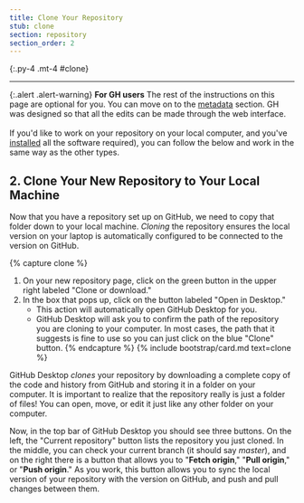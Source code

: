 ```yaml
---
title: Clone Your Repository
stub: clone
section: repository
section_order: 2
---
```


{:.py-4 .mt-4 #clone}
***

{:.alert .alert-warning}
**For GH users** The rest of the instructions on this page are optional for you. You can move on to the [metadata](metadata.html) section. GH was designed so that all the edits can be made through the web interface. <br><br>If you'd like to work on your repository on your local computer, and you've [installed](software.html) all the software required), you can follow the below and work in the same way as the other types.   

## 2. Clone Your New Repository to Your Local Machine

Now that you have a repository set up on GitHub, we need to copy that folder down to your local machine. 
*Cloning* the repository ensures the local version on your laptop is automatically configured to be connected to the version on GitHub.

{% capture clone %}
1. On your new repository page, click on the green button in the upper right labeled "Clone or download."
2. In the box that pops up, click on the button labeled "Open in Desktop." 
    - This action will automatically open GitHub Desktop for you. 
    - GitHub Desktop will ask you to confirm the path of the repository you are cloning to your computer. In most cases, the path that it suggests is fine to use so you can just click on the blue "Clone" button.
{% endcapture %}
{% include bootstrap/card.md text=clone %}

GitHub Desktop *clones* your repository by downloading a complete copy of the code and history from GitHub and storing it in a folder on your computer.
It is important to realize that the repository really is just a folder of files!
You can open, move, or edit it just like any other folder on your computer.

Now, in the top bar of GitHub Desktop you should see three buttons. 
On the left, the "Current repository" button lists the repository  you just cloned. 
In the middle, you can check your current branch (it should say *master*), and on the right there is a button that allows you to "**Fetch origin**," "**Pull origin**," or "**Push origin**." 
As you work, this button allows you to sync the local version of your repository with the version on GitHub, and push and pull changes between them.
